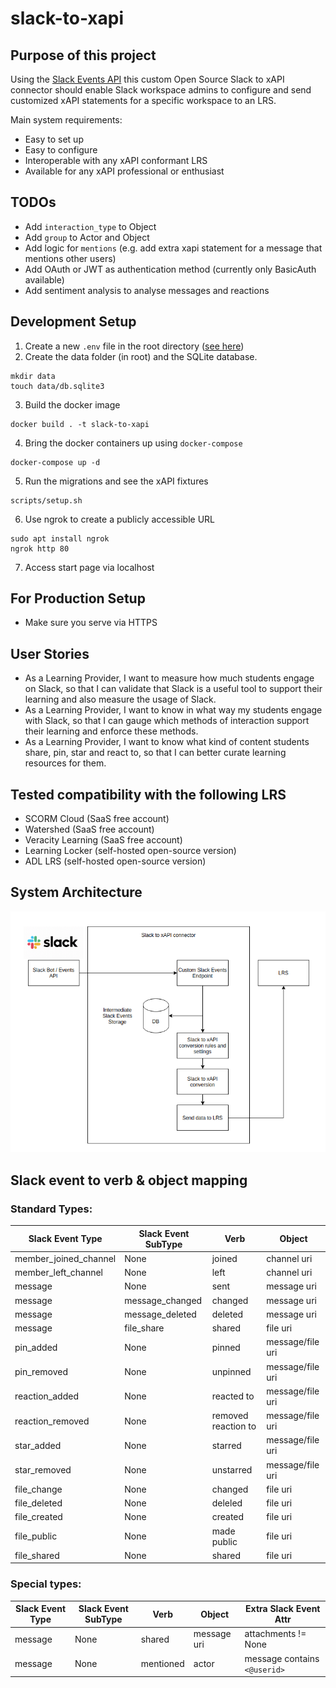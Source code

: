 # slack-to-xapi

## Purpose of this project

Using the [Slack Events API](https://api.slack.com/events-api) this custom Open Source Slack to xAPI connector should enable Slack workspace admins to configure and send customized xAPI statements for a specific workspace to an LRS.

Main system requirements:
 - Easy to set up
 - Easy to configure
 - Interoperable with any xAPI conformant LRS
 - Available for any xAPI professional or enthusiast

## TODOs

- Add `interaction_type` to Object
- Add `group` to Actor and Object
- Add logic for `mentions` (e.g. add extra xapi statement for a message that mentions other users)
- Add OAuth or JWT as authentication method (currently only BasicAuth available)
- Add sentiment analysis to analyse messages and reactions

## Development Setup

1) Create a new `.env` file in the root directory ([see here]())
2) Create the data folder (in root) and the SQLite database.
```
mkdir data
touch data/db.sqlite3
```
3) Build the docker image
```
docker build . -t slack-to-xapi
```
4) Bring the docker containers up using `docker-compose`
```
docker-compose up -d
```
5) Run the migrations and see the xAPI fixtures
```
scripts/setup.sh
```
6) Use ngrok to create a publicly accessible URL
``` 
sudo apt install ngrok
ngrok http 80
```
7) Access start page via localhost

## For Production Setup

- Make sure you serve via HTTPS

## User Stories

- As a Learning Provider, I want to measure how much students engage on Slack, so that I can validate that Slack is a useful tool to support their learning and also measure the usage of Slack.
- As a Learning Provider, I want to know in what way my students engage with Slack, so that I can gauge which methods of interaction support their learning and enforce these methods.
- As a Learning Provider, I want to know what kind of content students share, pin, star and react to, so that I can better curate learning resources for them.

## Tested compatibility with the following LRS

- SCORM Cloud (SaaS free account)
- Watershed (SaaS free account)
- Veracity Learning (SaaS free account)
- Learning Locker (self-hosted open-source version)
- ADL LRS (self-hosted open-source version)

## System Architecture

![System Architecture Diagram](https://github.com/stefdworschak/slack-to-xapi/blob/master/misc/system_architecture.png?raw=true)

## Slack event to verb & object mapping

### Standard Types:

| Slack Event Type | Slack Event SubType | Verb | Object | 
| --- | --- | --- | --- |
| member_joined_channel | None | joined | channel uri |
| member_left_channel | None | left | channel uri |
| message | None | sent | message uri |
| message | message_changed | changed | message uri |
| message | message_deleted | deleted | message uri |
| message | file_share | shared | file uri |
| pin_added | None | pinned | message/file uri |
| pin_removed | None | unpinned | message/file uri |
| reaction_added | None | reacted to | message/file uri |
| reaction_removed | None | removed reaction to | message/file uri |
| star_added | None | starred | message/file uri |
| star_removed | None | unstarred | message/file uri |
| file_change | None | changed | file uri |
| file_deleted | None | deleled | file uri |
| file_created | None | created | file uri |
| file_public | None | made public | file uri |
| file_shared | None | shared | file uri |

### Special types: 
| Slack Event Type | Slack Event SubType | Verb | Object | Extra Slack Event Attr |
| --- | --- | --- | --- | ---| 
| message | None | shared | message uri | attachments != None |
| message | None | mentioned | actor | message contains `<@userid>` |
